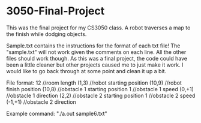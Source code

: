 # 3050-Final-Project
This was the final project for my CS3050 class. A robot traverses a map to the finish while dodging objects. 

Sample.txt contains the instructions for the format of each txt file! The "sample.txt" will not work given the comments on each line. All
the other files should work though. As this was a final project, the code could have been a little cleaner but other projects caused me to 
just make it work. I would like to go back through at some point and clean it up a bit. 

File format:
12		  //room length
(1,3)	  //robot starting position
(10,9)	//robot finish position
(10,8)	//obstacle 1 starting position
1		    //obstacle 1 speed
(0,+1)	//obstacle 1 direction
(2,2)	  //obstacle 2 starting position
1		    //obstacle 2 speed
(-1,+1)	//obstacle 2 direction

Example command: "./a.out sample6.txt"
